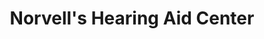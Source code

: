 ---
title: "Norvell's Hearing Aid Center"
url: /zanesville/norvells-hearing-aid-center/
shop: Hörgeräte
---
